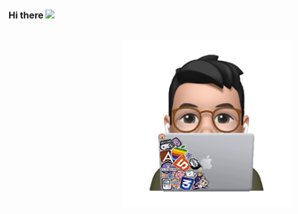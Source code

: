 ### Hi there <img src="https://raw.githubusercontent.com/iampavangandhi/iampavangandhi/master/gifs/Hi.gif" width="30px"></h3>


<br />

<img align="right" alt="GIF" src="https://github.com/vmatviishyn/vmatviishyn/blob/main/memoji.gif" width="300" />
